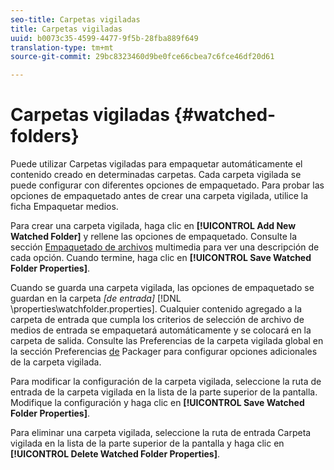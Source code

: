 ```yaml
---
seo-title: Carpetas vigiladas
title: Carpetas vigiladas
uuid: b0073c35-4599-4477-9f5b-28fba889f649
translation-type: tm+mt
source-git-commit: 29bc8323460d9be0fce66cbea7c6fce46df20d61

---
```



# Carpetas vigiladas {#watched-folders}

Puede utilizar Carpetas vigiladas para empaquetar automáticamente el contenido creado en determinadas carpetas. Cada carpeta vigilada se puede configurar con diferentes opciones de empaquetado. Para probar las opciones de empaquetado antes de crear una carpeta vigilada, utilice la ficha Empaquetar medios.

Para crear una carpeta vigilada, haga clic en **[!UICONTROL Add New Watched Folder]** y rellene las opciones de empaquetado. Consulte la sección [Empaquetado de archivos](../../aaxs-protecting-content/content-packaging-media-files/content-packaging-media-files-overview.md) multimedia para ver una descripción de cada opción. Cuando termine, haga clic en **[!UICONTROL Save Watched Folder Properties]**.

Cuando se guarda una carpeta vigilada, las opciones de empaquetado se guardan en la carpeta *[de entrada]* [!DNL \properties\watchfolder.properties]. Cualquier contenido agregado a la carpeta de entrada que cumpla los criterios de selección de archivo de medios de entrada se empaquetará automáticamente y se colocará en la carpeta de salida. Consulte las Preferencias de la carpeta vigilada global en la sección Preferencias [de](../../aaxs-reference-implementations/fam-air-app-usage/initial-fam-setup-set-prefs/initial-fam-setup-pkg-prefs.md) Packager para configurar opciones adicionales de la carpeta vigilada.

Para modificar la configuración de la carpeta vigilada, seleccione la ruta de entrada de la carpeta vigilada en la lista de la parte superior de la pantalla. Modifique la configuración y haga clic en **[!UICONTROL Save Watched Folder Properties]**.

Para eliminar una carpeta vigilada, seleccione la ruta de entrada Carpeta vigilada en la lista de la parte superior de la pantalla y haga clic en **[!UICONTROL Delete Watched Folder Properties]**.
